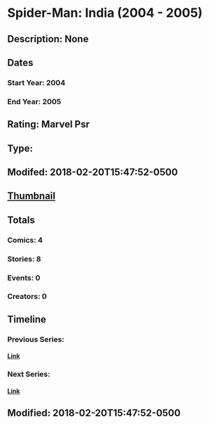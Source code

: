 # Spider-Man: India (2004 - 2005)
## Description: None
## Dates
### Start Year: 2004
### End Year: 2005
## Rating: Marvel Psr
## Type: 
## Modifed: 2018-02-20T15:47:52-0500
## [Thumbnail](http://i.annihil.us/u/prod/marvel/i/mg/9/c0/5a8c8960bab86.jpg)
## Totals
### Comics: 4
### Stories: 8
### Events: 0
### Creators: 0
## Timeline
### Previous Series: 
#### [Link]()
### Next Series: 
#### [Link]()
## Modified: 2018-02-20T15:47:52-0500